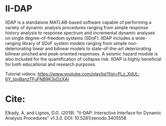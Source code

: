 # II-DAP
IIDAP is a standalone MATLAB-based software capable of performing a variety of dynamic analysis procedures ranging from simple response history analysis to response spectrum and incremental dynamic analyses on single degree-of-freedom systems (SDoF). IIDAP includes a wide-ranging library of SDoF system models ranging from simple non-deteriorating linear and bilinear models to state-of-the-art deteriorating bilinear pinched and peak-oriented responses. A seismic hazard module is also included for the quantification of collapse risk. IIDAP is highly beneficial for both educational and research purposes.

Tutorial videos: https://www.youtube.com/playlist?list=PLz_XdUL-6Y_lqvBanzTFuFNB9K3xDzXAi

# Cite:
Elkady, A. and Lignos, D.G. (2019). "II-DAP: Interactive Interface for Dynamic Analysis Procedures" v1.3.0. DOI: 10.5281/zenodo.3405558
